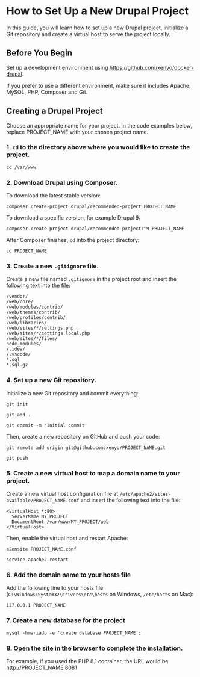 # How to Set Up a New Drupal Project

In this guide, you will learn how to set up a new Drupal project, initialize a Git repository and create a virtual host to serve the project locally.

## Before You Begin

Set up a development environment using https://github.com/xenyo/docker-drupal.

If you prefer to use a different environment, make sure it includes Apache, MySQL, PHP, Composer and Git.

## Creating a Drupal Project

Choose an appropriate name for your project. In the code examples below, replace PROJECT_NAME with your chosen project name.

### 1. `cd` to the directory above where you would like to create the project.

```
cd /var/www
```

### 2. Download Drupal using Composer.

To download the latest stable version:

```
composer create-project drupal/recommended-project PROJECT_NAME
```

To download a specific version, for example Drupal 9:

```
composer create-project drupal/recommended-project:^9 PROJECT_NAME
```

After Composer finishes, `cd` into the project directory:

```
cd PROJECT_NAME
```

### 3. Create a new `.gitignore` file.

Create a new file named `.gitignore` in the project root and insert the following text into the file:

```
/vendor/
/web/core/
/web/modules/contrib/
/web/themes/contrib/
/web/profiles/contrib/
/web/libraries/
/web/sites/*/settings.php
/web/sites/*/settings.local.php
/web/sites/*/files/
node_modules/
/.idea/
/.vscode/
*.sql
*.sql.gz
```

### 4. Set up a new Git repository.

Initialize a new Git repository and commit everything:

```
git init
```

```
git add .
```

```
git commit -m 'Initial commit'
```

Then, create a new repository on GitHub and push your code:

```
git remote add origin git@github.com:xenyo/PROJECT_NAME.git
```

```
git push
```

### 5. Create a new virtual host to map a domain name to your project.

Create a new virtual host configuration file at `/etc/apache2/sites-available/PROJECT_NAME.conf` and insert the following text into the file:

```
<VirtualHost *:80>
  ServerName MY_PROJECT
  DocumentRoot /var/www/MY_PROJECT/web
</VirtualHost>
```

Then, enable the virtual host and restart Apache:

```
a2ensite PROJECT_NAME.conf
```

```
service apache2 restart
```

### 6. Add the domain name to your hosts file

Add the following line to your hosts file (`C:\Windows\System32\drivers\etc\hosts` on Windows, `/etc/hosts` on Mac):

```
127.0.0.1 PROJECT_NAME
```

### 7. Create a new database for the project

```
mysql -hmariadb -e 'create database PROJECT_NAME';
```

### 8. Open the site in the browser to complete the installation.

For example, if you used the PHP 8.1 container, the URL would be http://PROJECT_NAME:8081
